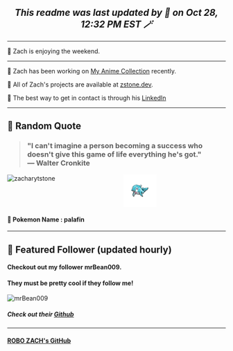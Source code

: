 <h2 align="center" style="font-style: italic; font-weight: bold;">This readme was last updated by 🤖 on Oct 28, 12:32 PM EST 🪄 </h2></a>

---

🤖 Zach is enjoying the weekend.

---

🤖 Zach has been working on [My Anime Collection](https://github.com/ZacharyTStone/My-Anime-Collection) recently.

🤖 All of Zach's projects are available at [zstone.dev](https://www.zstone.dev/).

🤖 The best way to get in contact is through his [LinkedIn](https://www.linkedin.com/in/zacharystone42)

---

<!-- Add a Quotes section -->

## 🤖 Random Quote

<h3>
<blockquote>
  "I can't imagine a person becoming a success who doesn't give this game of life everything he's got."
<br>— Walter Cronkite
</blockquote>
</h3>

<div style="display: flex; flex-wrap: no-wrap; width: 100%; gap: 16px">
        <img width="50%" src="https://github-readme-streak-stats.herokuapp.com/?user=zacharytstone" alt="zacharytstone" />
    <img width="15%" class='poke-img' src='https://raw.githubusercontent.com/PokeAPI/sprites/master/sprites/pokemon/964.png' alt='palafin'/>
</div>

#### 🤖 Pokemon Name : palafin</span>

---

## 🤖 Featured Follower (updated hourly)

#### Checkout out my follower mrBean009.

#### They must be pretty cool if they follow me!

<img style="width: 200px" class='github-img' src='https://avatars.githubusercontent.com/u/104507475?v=4' alt='mrBean009'/>

##### Check out their [Github](https://github.com/mrBean009)

---

#### [ROBO ZACH's GitHub](https://github.com/ROBO-ZACH)
